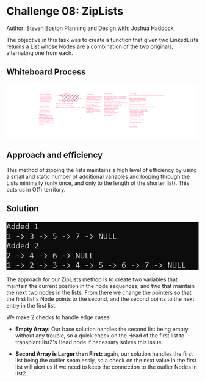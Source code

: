 # Challenge 08: ZipLists

Author: Steven Boston
Planning and Design with: Joshua Haddock

The objective in this task was to create a function that given two LinkedLists returns a List whose Nodes are a combination of the two originals, alternating one from each.

## Whiteboard Process

![C8WhiteBoard](C8Whiteboard.png)

## Approach and efficiency

This method of zipping the lists maintains a high level of efficiency by using a small and static number of additional variables and looping through the Lists minimally (only once, and only to the length of the shorter list). This puts us in O(1) territory.

## Solution

![C8Display](./C6Display.PNG)

The approach for our ZipLists method is to create two variables that maintain the current position in the node sequences, and two that maintain the next two nodes in the lists. From there we change the pointers so that the first list's Node points to the second, and the second points to the next entry in the first list.

We make 2 checks to handle edge cases:

- **Empty Array:** Our base solution handles the second list being empty without any trouble, so a quick check on the Head of the first list to transplant list2's Head node if necessary solves this issue.

- **Second Array is Larger than First:** again, our solution handles the first list being the outlier seamlessly, so a check on the next value in the first list will alert us if we need to keep the connection to the outlier Nodes in list2.
